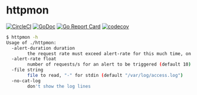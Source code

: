 # httpmon

[![CircleCI](https://circleci.com/gh/joshuarubin/httpmon.svg?style=svg)](https://circleci.com/gh/joshuarubin/httpmon) [![GoDoc](https://godoc.org/jrubin.io/httpmon?status.svg)](https://godoc.org/jrubin.io/httpmon) [![Go Report Card](https://goreportcard.com/badge/jrubin.io/httpmon)](https://goreportcard.com/report/jrubin.io/httpmon) [![codecov](https://codecov.io/gh/joshuarubin/httpmon/branch/master/graph/badge.svg)](https://codecov.io/gh/joshuarubin/httpmon)

```sh
$ httpmon -h
Usage of ./httpmon:
  -alert-duration duration
        the request rate must exceed alert-rate for this much time, on average, before an alert is triggered (default 2m0s)
  -alert-rate float
        number of requests/s for an alert to be triggered (default 10)
  -file string
        file to read, "-" for stdin (default "/var/log/access.log")
  -no-cat-log
        don't show the log lines
```
